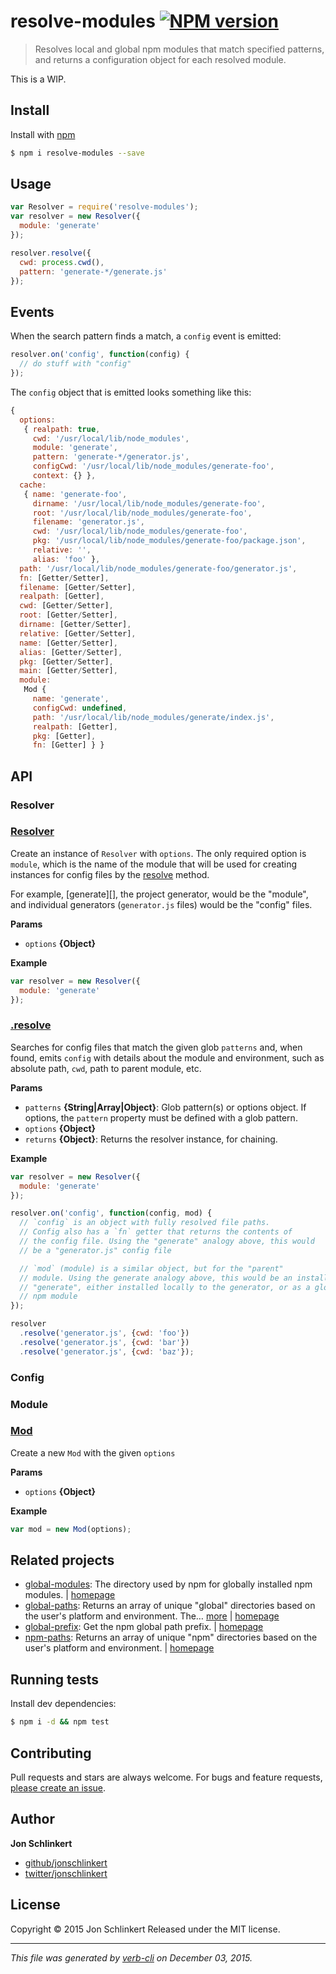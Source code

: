 # resolve-modules [![NPM version](https://badge.fury.io/js/resolve-modules.svg)](http://badge.fury.io/js/resolve-modules)

> Resolves local and global npm modules that match specified patterns, and returns a configuration object for each resolved module.

This is a WIP.

## Install

Install with [npm](https://www.npmjs.com/)

```sh
$ npm i resolve-modules --save
```

## Usage

```js
var Resolver = require('resolve-modules');
var resolver = new Resolver({
  module: 'generate'
});

resolver.resolve({
  cwd: process.cwd(),
  pattern: 'generate-*/generate.js'
});
```

## Events

When the search pattern finds a match, a `config` event is emitted:

```js
resolver.on('config', function(config) {
  // do stuff with "config"
});
```

The `config` object that is emitted looks something like this:

```js
{
  options:
   { realpath: true,
     cwd: '/usr/local/lib/node_modules',
     module: 'generate',
     pattern: 'generate-*/generator.js',
     configCwd: '/usr/local/lib/node_modules/generate-foo',
     context: {} },
  cache:
   { name: 'generate-foo',
     dirname: '/usr/local/lib/node_modules/generate-foo',
     root: '/usr/local/lib/node_modules/generate-foo',
     filename: 'generator.js',
     cwd: '/usr/local/lib/node_modules/generate-foo',
     pkg: '/usr/local/lib/node_modules/generate-foo/package.json',
     relative: '',
     alias: 'foo' },
  path: '/usr/local/lib/node_modules/generate-foo/generator.js',
  fn: [Getter/Setter],
  filename: [Getter/Setter],
  realpath: [Getter],
  cwd: [Getter/Setter],
  root: [Getter/Setter],
  dirname: [Getter/Setter],
  relative: [Getter/Setter],
  name: [Getter/Setter],
  alias: [Getter/Setter],
  pkg: [Getter/Setter],
  main: [Getter/Setter],
  module:
   Mod {
     name: 'generate',
     configCwd: undefined,
     path: '/usr/local/lib/node_modules/generate/index.js',
     realpath: [Getter],
     pkg: [Getter],
     fn: [Getter] } }
```

## API

### Resolver

### [Resolver](index.js#L32)

Create an instance of `Resolver` with `options`. The only required option is `module`, which is the name of the module that will be used for creating instances for config files by the [resolve](#resolve) method.

For example, [generate][], the project generator, would be the "module",
and individual generators (`generator.js` files) would be the "config" files.

**Params**

* `options` **{Object}**

**Example**

```js
var resolver = new Resolver({
  module: 'generate'
});
```

### [.resolve](index.js#L79)

Searches for config files that match the given glob `patterns` and, when found, emits `config` with details about the module and environment, such as absolute path, `cwd`, path to parent module, etc.

**Params**

* `patterns` **{String|Array|Object}**: Glob pattern(s) or options object. If options, the `pattern` property must be defined with a glob pattern.
* `options` **{Object}**
* `returns` **{Object}**: Returns the resolver instance, for chaining.

**Example**

```js
var resolver = new Resolver({
  module: 'generate'
});

resolver.on('config', function(config, mod) {
  // `config` is an object with fully resolved file paths.
  // Config also has a `fn` getter that returns the contents of
  // the config file. Using the "generate" analogy above, this would
  // be a "generator.js" config file

  // `mod` (module) is a similar object, but for the "parent"
  // module. Using the generate analogy above, this would be an installation
  // "generate", either installed locally to the generator, or as a global
  // npm module
});

resolver
  .resolve('generator.js', {cwd: 'foo'})
  .resolve('generator.js', {cwd: 'bar'})
  .resolve('generator.js', {cwd: 'baz'});
```

### Config

### Module

### [Mod](lib/mod.js#L18)

Create a new `Mod` with the given `options`

**Params**

* `options` **{Object}**

**Example**

```js
var mod = new Mod(options);
```

## Related projects

* [global-modules](https://www.npmjs.com/package/global-modules): The directory used by npm for globally installed npm modules. | [homepage](https://github.com/jonschlinkert/global-modules)
* [global-paths](https://www.npmjs.com/package/global-paths): Returns an array of unique "global" directories based on the user's platform and environment. The… [more](https://www.npmjs.com/package/global-paths) | [homepage](https://github.com/jonschlinkert/global-paths)
* [global-prefix](https://www.npmjs.com/package/global-prefix): Get the npm global path prefix. | [homepage](https://github.com/jonschlinkert/global-prefix)
* [npm-paths](https://www.npmjs.com/package/npm-paths): Returns an array of unique "npm" directories based on the user's platform and environment. | [homepage](https://github.com/jonschlinkert/npm-paths)

## Running tests

Install dev dependencies:

```sh
$ npm i -d && npm test
```

## Contributing

Pull requests and stars are always welcome. For bugs and feature requests, [please create an issue](https://github.com/jonschlinkert/resolve-modules/issues/new).

## Author

**Jon Schlinkert**

+ [github/jonschlinkert](https://github.com/jonschlinkert)
+ [twitter/jonschlinkert](http://twitter.com/jonschlinkert)

## License

Copyright © 2015 Jon Schlinkert
Released under the MIT license.

***

_This file was generated by [verb-cli](https://github.com/assemble/verb-cli) on December 03, 2015._